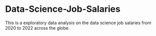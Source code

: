 # Data-Science-Job-Salaries
This is a exploratory data analysis on the data science job salaries from 2020 to 2022 across the globe.
